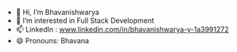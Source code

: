 - 👋 Hi, I’m Bhavanishwarya
- 👀 I’m interested in Full Stack Development
- 📫 LinkedIn : www.linkedin.com/in/bhavanishwarya-y-1a3991272
- 😄 Pronouns: Bhavana


<!---
Bhavanishwarya/Bhavanishwarya is a ✨ special ✨ repository because its `README.md` (this file) appears on your GitHub profile.
You can click the Preview link to take a look at your changes.
--->
